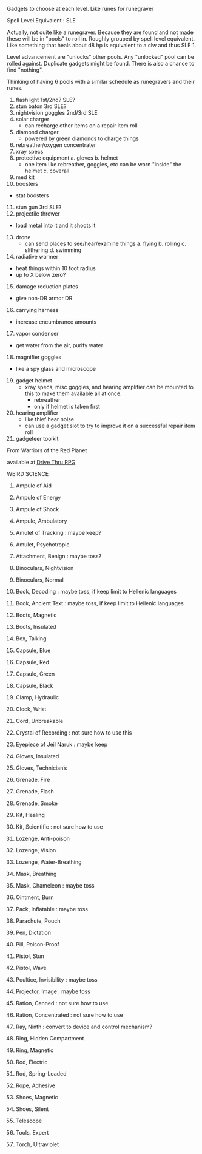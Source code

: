 Gadgets to choose at each level. Like runes for runegraver

Spell Level Equivalent : SLE

Actually, not quite like a runegraver. Because they are found and not made these will be in "pools" to roll in. Roughly grouped by spell level equivalent. Like something that heals about d8 hp is equivalent to a clw and thus SLE 1.

Level advancement are "unlocks" other pools. Any "unlocked" pool can be rolled against. Duplicate gadgets might be found. There is also a chance to find "nothing".

Thinking of having 6 pools with a similar schedule as runegravers and their runes.


1. flashlight 1st/2nd? SLE?
2. stun baton 3rd SLE?
3. nightvision goggles 2nd/3rd SLE
4. solar charger
   * can recharge other items on a repair item roll
5. diamond charger
   * powered by green diamonds to charge things
6. rebreather/oxygen concentrater
7. xray specs
8. protective equipment
   a. gloves
   b. helmet
      * one item like rebreather, goggles, etc can
        be worn "inside" the helmet
   c. coverall
9. med kit
10. boosters
  * stat boosters
11. stun gun 3rd SLE?
12. projectile thrower
  * load metal into it and it shoots it
13. drone
    * can send places to see/hear/examine things
      a. flying
      b. rolling
      c. slithering
      d. swimming
14. radiative warmer
  * heat things within 10 foot radius
  * up to X below zero?
15. damage reduction plates
  * give non-DR armor DR
16. carrying harness
  * increase encumbrance amounts
17. vapor condenser
  * get water from the air, purify water
18. magnifier goggles
  * like a spy glass and microscope
19. gadget helmet
      * xray specs, misc goggles, and hearing amplifier
        can be mounted to this to make them available all at once.
        * rebreather
        * only if helmet is taken first
20. hearing amplifier
    * like thief hear noise
    * can use a gadget slot to try to improve it on a successful
      repair item roll
21. gadgeteer toolkit


From Warriors of the Red Planet

available at [Drive Thru RPG](https://www.drivethrurpg.com/product/171363/Warriors-of-the-Red-Planet)

WEIRD SCIENCE

1. Ampule of Aid

2. Ampule of Energy 

3. Ampule of Shock 

5. Ampule, Ambulatory 

8. Amulet of Tracking : maybe keep?

9. Amulet, Psychotropic 

10. Attachment, Benign : maybe toss?

11. Binoculars, Nightvision 

12. Binoculars, Normal 

13. Book, Decoding : maybe toss, if keep limit to Hellenic languages

14. Book, Ancient Text : maybe toss, if keep limit to Hellenic languages

15. Boots, Magnetic 

16. Boots, Insulated 

18. Box, Talking 

20. Capsule, Blue 

21. Capsule, Red 

22. Capsule, Green 

23. Capsule, Black 

27. Clamp, Hydraulic 

30. Clock, Wrist 

31. Cord, Unbreakable 

34. Crystal of Recording : not sure how to use this

36. Eyepiece of Jeil Naruk : maybe keep

40. Gloves, Insulated 

41. Gloves, Technician’s 

42. Grenade, Fire

43. Grenade, Flash

44. Grenade, Smoke

49. Kit, Healing

50. Kit, Scientific : not sure how to use

53. Lozenge, Anti-poison

54. Lozenge, Vision

55. Lozenge, Water-Breathing

57. Mask, Breathing

58. Mask, Chameleon : maybe toss

59. Ointment, Burn

60. Pack, Inflatable : maybe toss

62. Parachute, Pouch

65. Pen, Dictation

67. Pill, Poison-Proof

70. Pistol, Stun

71. Pistol, Wave

72. Poultice, Invisibility : maybe toss

74. Projector, Image : maybe toss

76. Ration, Canned : not sure how to use

77. Ration, Concentrated : not sure how to use

81. Ray, Ninth : convert to device and control mechanism?

85. Ring, Hidden Compartment

86. Ring, Magnetic

87. Rod, Electric

88. Rod, Spring-Loaded

89. Rope, Adhesive

92. Shoes, Magnetic

93. Shoes, Silent

94. Telescope

96. Tools, Expert

98. Torch, Ultraviolet
